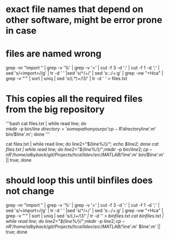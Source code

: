 
# exact file names that depend on other software, might be error prone in case
# files are named wrong

grep -nr "import " | grep -v '%' | grep -v '=' | cut -f 3 -d ':' | cut -f 1 -d ';' | sed 's/\<import\>//g' | tr -d '  ' |sed 's/^/+/' | sed 's:\.:\/+:g' | grep -vw "+Hca"  | grep -v "'" | sort | uniq | sed 's/\(.*\)+/\1/' | tr -d '  ' > files.txt

# This copies all the required files from the big repository
'''bash
cat files.txt | while read line; do \
mkdir -p bin/$line \
directory='somepathonyourpc'
cp -R 'directory$line'.m' \
bin/$line'.m'; done
'''

 cat files.txt | while read line; do line2="${line%/*}/"; echo $line2; done
 cat files.txt | while read line; do line2="${line%/*}/";mkdir -p bin/$line2; cp -nR '/home/albyback/git/Projects/hca/lldev/src/MATLAB/'$line'.m' bin/$line'.m' || true; done

# should loop this until binfiles does not change
grep -nr "import " | grep -v '%' | grep -v '=' | cut -f 3 -d ':' | cut -f 1 -d ';' | sed 's/\<import\>//g' | tr -d '  ' |sed 's/^/+/' | sed 's:\.:\/+:g' | grep -vw "+Hca"  | grep -v "'" | sort | uniq | sed 's/\(.*\)+/\1/' | tr -d '' > binfiles.txt
 cat binfiles.txt | while read line; do line2="${line%/*}/";mkdir -p $line2; cp -nR '/home/albyback/git/Projects/hca/lldev/src/MATLAB/'$line'.m' $line'.m' || true; done

